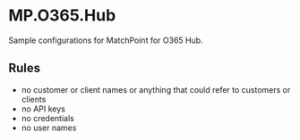 # MP.O365.Hub
Sample configurations for MatchPoint for O365 Hub.

## Rules
- no customer or client names or anything that could refer to customers or clients
- no API keys
- no credentials
- no user names
